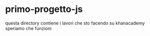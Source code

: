 # primo-progetto-js

questa directory  contiene i lavori che sto facendo su khanacademy
speriamo che funzioni
